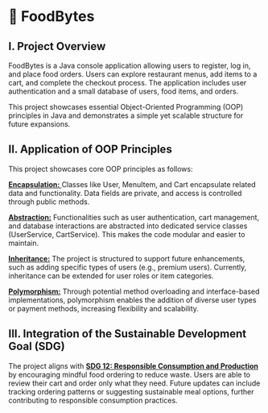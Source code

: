 # 🍔 FoodBytes
## **I. Project Overview**
FoodBytes is a Java console application allowing users to register, log in, and place food orders. Users can explore restaurant menus, add items to a cart, and complete the checkout process. The application includes user authentication and a small database of users, food items, and orders.

This project showcases essential Object-Oriented Programming (OOP) principles in Java and demonstrates a simple yet scalable structure for future expansions.

## **II. Application of OOP Principles**
This project showcases core OOP principles as follows:

<ins>**Encapsulation:** </ins> Classes like User, MenuItem, and Cart encapsulate related data and functionality. Data fields are private, and access is controlled through public methods.

<ins>**Abstraction:**</ins> Functionalities such as user authentication, cart management, and database interactions are abstracted into dedicated service classes (UserService, CartService). This makes the code modular and easier to maintain.

<ins>**Inheritance:**</ins> The project is structured to support future enhancements, such as adding specific types of users (e.g., premium users). Currently, inheritance can be extended for user roles or item categories.

<ins>**Polymorphism:**</ins> Through potential method overloading and interface-based implementations, polymorphism enables the addition of diverse user types or payment methods, increasing flexibility and scalability.

## III. Integration of the Sustainable Development Goal (SDG)
The project aligns with <ins>**SDG 12: Responsible Consumption and Production**</ins> by encouraging mindful food ordering to reduce waste. Users are able to review their cart and order only what they need. Future updates can include tracking ordering patterns or suggesting sustainable meal options, further contributing to responsible consumption practices.
